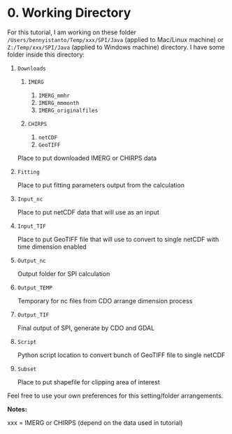 # 0. Working Directory

For this tutorial, I am working on these folder `/Users/bennyistanto/Temp/xxx/SPI/Java` (applied to Mac/Linux machine) or `Z:/Temp/xxx/SPI/Java` (applied to Windows machine) directory. I have some folder inside this directory:

1. `Downloads`
	1. `IMERG`
		1. `IMERG_mmhr`
		2. `IMERG_mmmonth`
		3. `IMERG_originalfiles`
		
	2. `CHIRPS`
		1. `netCDF`
		2. `GeoTIFF`

	Place to put downloaded IMERG or CHIRPS data

2. `Fitting`

	Place to put fitting parameters output from the calculation

3. `Input_nc`

	Place to put netCDF data that will use as an input 

4. `Input_TIF`

	Place to put GeoTIFF file that will use to convert to single netCDF with time dimension enabled

5. `Output_nc`

	Output folder for SPI calculation

6. `Output_TEMP`

	Temporary for nc files from CDO arrange dimension process

7. `Output_TIF`

	Final output of SPI, generate by CDO and GDAL

8. `Script`

	Python script location to convert bunch of GeoTIFF file to single netCDF

9. `Subset`

	Place to put shapefile for clipping area of interest

Feel free to use your own preferences for this setting/folder arrangements.


**Notes:**

xxx = IMERG or CHIRPS (depend on the data used in tutorial)